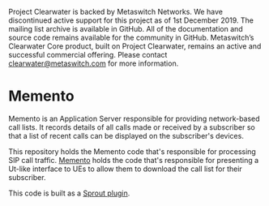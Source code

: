 Project Clearwater is backed by Metaswitch Networks.  We have discontinued active support for this project as of 1st December 2019.  The mailing list archive is available in GitHub.  All of the documentation and source code remains available for the community in GitHub.  Metaswitch’s Clearwater Core product, built on Project Clearwater, remains an active and successful commercial offering.  Please contact clearwater@metaswitch.com for more information.

Memento
=======

Memento is an Application Server responsible for providing network-based call lists. It records details of all calls made or received by a subscriber so that a list of recent calls can be displayed on the subscriber's devices.

This repository holds the Memento code that's responsible for processing SIP call traffic. [Memento](https://github.com/Metaswitch/memento) holds the code that's responsible for presenting a Ut-like interface to UEs to allow them to download the call list for their subscriber.

This code is built as a [Sprout plugin](https://github.com/Metaswitch/sprout/blob/dev/docs/Plugins.md).
